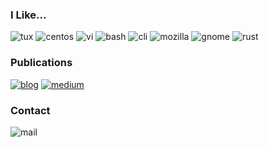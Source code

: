 ### I Like...

![tux](https://img.shields.io/badge/-tux-lightgrey)
![centos](https://img.shields.io/badge/-centos-lightgrey)
![vi](https://img.shields.io/badge/-vi-lightgrey)
![bash](https://img.shields.io/badge/-bash-lightgrey)
![cli](https://img.shields.io/badge/-cli-lightgrey)
![mozilla](https://img.shields.io/badge/-mozilla-lightgrey)
![gnome](https://img.shields.io/badge/-gnome-lightgrey)
![rust](https://img.shields.io/badge/-rust-lightgrey)

### Publications

[![blog](https://img.shields.io/badge/blog-dincer.info-black)](https://dincer.info)
[![medium](https://img.shields.io/badge/medium-@dinncer-black)](https://medium.com/@dinncer)

### Contact

![mail](https://img.shields.io/badge/-dinncer@gmail.com-lightgrey)
